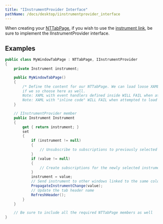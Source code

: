 ```yaml
---
title: "IInstrumentProvider Interface"
pathName: /docs/desktop/iinstrumentprovider_interface
---
```


When creating your [NTTabPage](/docs/desktop/nttabpage_class), if you wish to use the [instrument link](/docs/desktop/linking_windows), be sure to implement the IInstrumentProvider interface.

## Examples

```csharp
public class MyWindowTabPage : NTTabPage, IInstrumentProvider
{
    private Instrument instrument;

    public MyWindowTabPage()
    {
        /* Define the content for our NTTabPage. We can load loose XAML to define controls and layouts
        if we so choose here as well.
        Note: XAML with event handlers defined inside WILL FAIL when attempted to load.
        Note: XAML with "inline code" WILL FAIL when attempted to load */
    }

    // IInstrumentProvider member
    public Instrument Instrument
    {
        get { return instrument; }
        set
        {
            if (instrument != null)
            {
                // Unsubscribe to subscriptions to previously selected instrument
            }
            if (value != null)
            {
                // Create subscriptions for the newly selected instrument
            }
            instrument = value;
            // Send instrument to other windows linked to the same color
            PropagateInstrumentChange(value);
            // Update the tab header name
            RefreshHeader();
        }
    }

    // Be sure to include all the required NTTabPage members as well
}
```
